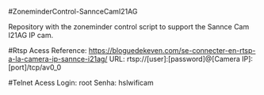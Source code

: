 #ZoneminderControl-SannceCamI21AG

Repository with the zoneminder control script to support the Sannce Cam I21AG IP cam.

#Rtsp Acess
Reference: https://bloguedekeven.com/se-connecter-en-rtsp-a-la-camera-ip-sannce-i21ag/
URL: rtsp://[user]:[password]@[Camera IP]:[port]/tcp/av0_0

#Telnet Acess
Login: root
Senha: hslwificam
